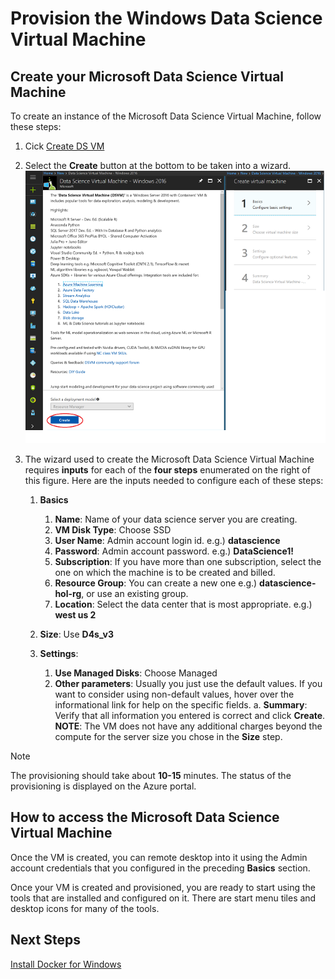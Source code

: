 # Provision the Windows Data Science Virtual Machine

## Create your Microsoft Data Science Virtual Machine
To create an instance of the Microsoft Data Science Virtual Machine, follow these steps:

1. Cick <a href="https://portal.azure.com/#create/microsoft-ads.windows-data-science-vmwindows2016" about="_blank">Create DS VM</a>
2. Select the **Create** button at the bottom to be taken into a wizard.![configure-data-science-vm](./media/provision-vm/configure-data-science-virtual-machine.png)
3. The wizard used to create the Microsoft Data Science Virtual Machine requires **inputs** for each of the **four steps** enumerated on the right of this figure. Here are the inputs needed to configure each of these steps:
   
   1. **Basics**
      
      1. **Name**: Name of your data science server you are creating.
      2. **VM Disk Type**: Choose SSD
      3. **User Name**: Admin account login id. e.g.) **datascience**
      4. **Password**: Admin account password. e.g.) **DataScience1!**
      5. **Subscription**: If you have more than one subscription, select the one on which the machine is to be created and billed.
      6. **Resource Group**: You can create a new one e.g.) **datascience-hol-rg**, or use an existing group.
      7. **Location**: Select the data center that is most appropriate. e.g.) **west us 2**
   2. **Size**: Use **D4s_v3**
   3. **Settings**:
      
      1. **Use Managed Disks**: Choose Managed
      2. **Other parameters**: Usually you just use the default values. If you want to consider using non-default values, hover over the informational link for help on the specific fields.
    a. **Summary**: Verify that all information you entered is correct and click **Create**. **NOTE**: The VM does not have any additional charges beyond the compute for the server size you chose in the **Size** step. 

> [!NOTE]
> The provisioning should take about **10-15** minutes. The status of the provisioning is displayed on the Azure portal.
> 

## How to access the Microsoft Data Science Virtual Machine
Once the VM is created, you can remote desktop into it using the Admin account credentials that you configured in the preceding **Basics** section. 

Once your VM is created and provisioned, you are ready to start using the tools that are installed and configured on it. There are start menu tiles and desktop icons for many of the tools. 

## Next Steps

[Install Docker for Windows](./02.InstallDocker.md)